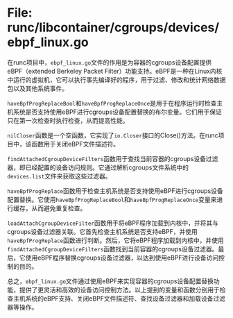 # File: runc/libcontainer/cgroups/devices/ebpf_linux.go

在runc项目中，`ebpf_linux.go`文件的作用是为容器的cgroups设备配置提供eBPF（extended Berkeley Packet Filter）功能支持。eBPF是一种在Linux内核中运行的虚拟机，它可以执行事先编译好的程序，用于过滤、修改和统计网络数据包以及其他系统事件。

`haveBpfProgReplaceBool`和`haveBpfProgReplaceOnce`是用于在程序运行时检查主机系统是否支持使用eBPF进行cgroups设备配置替换的布尔变量。它们用于保证只在第一次检查时执行检查，从而提高性能。

`nilCloser`函数是一个空函数，它实现了`io.Closer`接口的Close()方法。在runc项目中，该函数用于关闭eBPF文件描述符。

`findAttachedCgroupDeviceFilters`函数用于查找当前容器的cgroups设备过滤器，即已经配置的设备访问规则。它通过解析cgroups文件系统中的`devices.list`文件来获取这些过滤器。

`haveBpfProgReplace`函数用于检查主机系统是否支持使用eBPF进行cgroups设备配置替换。它使用`haveBpfProgReplaceBool`和`haveBpfProgReplaceOnce`变量来进行缓存，从而避免重复检查。

`loadAttachCgroupDeviceFilter`函数用于将eBPF程序加载到内核中，并将其与cgroups设备过滤器关联。它首先检查主机系统是否支持eBPF，并使用`haveBpfProgReplace`函数进行判断。然后，它将eBPF程序加载到内核中，并使用`findAttachedCgroupDeviceFilters`函数找到当前容器的cgroups设备过滤器。最后，它使用eBPF程序替换cgroups设备过滤器，以达到使用eBPF进行设备访问控制的目的。

总之，`ebpf_linux.go`文件通过使用eBPF来实现容器的cgroups设备配置替换功能，提供了更灵活和高效的设备访问控制方法。以上提到的变量和函数分别用于检查主机系统的eBPF支持、关闭eBPF文件描述符、查找设备过滤器和加载设备过滤器等操作。

